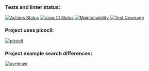 ### Tests and linter status:
[![Actions Status](https://github.com/michael-nmg/java-project-71/workflows/hexlet-check/badge.svg)](https://github.com/michael-nmg/java-project-71/actions)
[![Java CI Status](https://github.com/michael-nmg/java-project-71/workflows/java-ci.yml/badge.svg)](https://github.com/michael-nmg/java-project-71/actions)
[![Maintainability](https://api.codeclimate.com/v1/badges/6b5d65eec3cfa02647aa/maintainability)](https://codeclimate.com/github/michael-nmg/java-project-71/maintainability)
[![Test Coverage](https://api.codeclimate.com/v1/badges/6b5d65eec3cfa02647aa/test_coverage)](https://codeclimate.com/github/michael-nmg/java-project-71/test_coverage)

### Project uses picocli:
[![picocli](https://img.shields.io/badge/picocli-4.7.5-green.svg)](https://github.com/remkop/picocli)

### Project example search differences:
[![asciicast](https://asciinema.org/a/Q2JOofbfsoAGfF5D5Valsn0Kd.svg)](https://asciinema.org/a/Q2JOofbfsoAGfF5D5Valsn0Kd)


